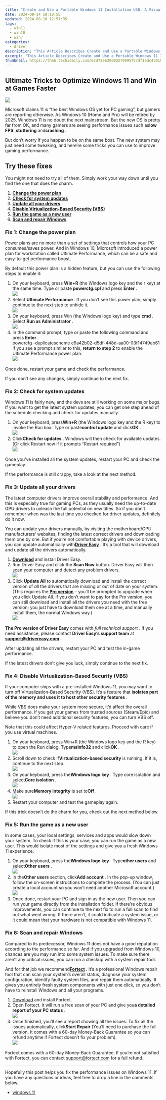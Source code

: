 ```yaml
---
title: "Create and Use a Portable Windows 11 Installation USB: A Visual Tutorial for Seamless Setup"
date: 2024-08-14 18:19:55
updated: 2024-08-16 12:51:35
tags:
  - win11
  - win10
  - win7
categories:
  - driver
description: "This Article Describes Create and Use a Portable Windows 11 Installation USB: A Visual Tutorial for Seamless Setup"
excerpt: "This Article Describes Create and Use a Portable Windows 11 Installation USB: A Visual Tutorial for Seamless Setup"
thumbnail: https://thmb.techidaily.com/62d72eb39093270995757df1adc43019ed0e362b73decee245e264928d768a5a.jpg
---
```


## Ultimate Tricks to Optimize Windows 11 and Win at Games Faster

![](https://images.drivereasy.com/wp-content/uploads/2022/02/windows-11-game-pass-1200x675.jpg)

 Microsoft claims 11 is “the best Windows OS yet for PC gaming”, but gamers are reporting otherwise. As Windows 10 (Home and Pro) will be retired by 2025, Windows 11 is no doubt the next mainstream. But the new OS is pretty far from OK, and many gamers are seeing performance issues such as**low FPS** ,**stuttering** and**crashing** .

 But don’t worry if you happen to be on the same boat. The new system may just need some tweaking, and here’re some tricks you can use to improve gaming performance.

## Try these fixes

 You might not need to try all of them. Simply work your way down until you find the one that does the charm.

1. [**Change the power plan**](https://tools.techidaily.com/drivereasy/download/)
2. [**Check for system updates**](https://tools.techidaily.com/drivereasy/download/)
3. [**Update all your drivers**](https://tools.techidaily.com/drivereasy/download/)
4. [**Disable Virtualization-Based Security (VBS)**](https://www.drivereasy.com/knowledge/how-to-improve-gaming-performance-on-windows-11/#fix4)
5. [**Run the game as a new user**](https://tools.techidaily.com/drivereasy/download/)
6. [**Scan and repair Windows**](https://tools.techidaily.com/drivereasy/download/)

### Fix 1: Change the power plan

 Power plans are no more than a set of settings that controls how your PC consumes/saves power. And in Windows 10, Microsoft introduced a power plan for workstation called Ultimate Performance, which can be a safe and easy-to-get performance boost.

 By default this power plan is a hidden feature, but you can use the following steps to enable it:

1. On your keyboard, press **Win+R** (the Windows logo key and the r key) at the same time. Type or paste **powercfg.cpl**  and press **Enter** .  
![](https://images.drivereasy.com/wp-content/uploads/2020/09/cmd-run-power-option.jpg)
2. Select **Ultimate Performance** . If you don’t see this power plan, simply continue to the next step to unhide it.  
![](https://images.drivereasy.com/wp-content/uploads/2020/08/change-power-plan-ultimate-performance.jpg)
3. On your keyboard, press Win (the Windows logo key) and type **cmd** . Select **Run as Administrator** .  
![](https://images.drivereasy.com/wp-content/uploads/2020/08/run-cmd-as-administrator.jpg)
4. In the command prompt, type or paste the following command and press **Enter** .  
powercfg -duplicatescheme e9a42b02-d5df-448d-aa00-03f14749eb61  
 If you see a prompt similar to this, **return to step 2** to enable the Ultimate Performance power plan.  
![](https://images.drivereasy.com/wp-content/uploads/2020/08/change-power-plan-cmd-unhide-ultimate-performance.jpg)

Once done, restart your game and check the performance.

If you don’t see any changes, simply continue to the next fix.

### Fix 2: Check for system updates

 Windows 11 is fairly new, and the devs are still working on some major bugs. If you want to get the latest system updates, you can get one step ahead of the schedule checking and check for updates manually.

1. On your keyboard, press**Win+R** (the Windows logo key and the R key) to invoke the Run box. Type or paste**control update** and click**OK** .  
![](https://images.drivereasy.com/wp-content/uploads/2021/05/run-control-update-1.jpg)
2. Click**Check for updates** . Windows will then check for available updates. (Or click Restart now if it prompts “Restart required”)  
![](https://images.drivereasy.com/wp-content/uploads/2021/05/run-control-update-2.jpg)

 Once you’ve installed all the system updates, restart your PC and check the gameplay.

If the performance is still crappy, take a look at the next method.

### Fix 3: Update all your drivers

 The latest computer drivers improve overall stability and performance. And this is especially true for gaming PCs, as they usually need the up-to-date GPU drivers to unleash the full potential on new titles. So if you don’t remember when was the last time you checked for driver updates, definitely do it now.

 You can update your drivers manually, by visiting the motherboard/GPU manufacturers’ websites, finding the latest correct drivers and downloading them one by one. But if you’re not comfortable playing with device drivers, you can update automatically with[**Driver Easy**](https://tools.techidaily.com/drivereasy/download/) . It’s a tool that will download and update all the drivers automatically.

1. **[Download](https://tools.techidaily.com/drivereasy/download/)**  and install Driver Easy.
2. Run Driver Easy and click the **Scan Now** button. Driver Easy will then scan your computer and detect any problem drivers.  
![](https://images.drivereasy.com/wp-content/uploads/2021/09/scan-now.jpg)
3. Click **Update All** to automatically download and install the correct version of _all_ the drivers that are missing or out of date on your system.  
 (This requires the [**Pro version**](https://tools.techidaily.com/drivereasy/download/) – you’ll be prompted to upgrade when you click Update All. If you don’t want to pay for the Pro version, you can still download and install all the drivers you need with the free version; you just have to download them one at a time, and manually install them, the normal Windows way.)  
![](https://images.drivereasy.com/wp-content/uploads/2022/02/de-update-all-rtx-3080.jpg)

**The Pro version of Driver Easy** comes with _full technical support_ . If you need assistance, please contact **Driver Easy’s support team** at **[support@drivereasy.com](https://tools.techidaily.com/drivereasy/download/) .**

 After updating all the drivers, restart your PC and test the in-game performance.

 If the latest drivers don’t give you luck, simply continue to the next fix.

### Fix 4: Disable Virtualization-Based Security (VBS)

 If your computer ships with a pre-installed Windows 11, you may want to turn off Virtualization-Based Security (VBS). It’s a feature that **isolates part of the memory and uses it to host other security features** .

 While VBS does make your system more secure, it’d affect the overall performance. If you get your games from trusted sources (Steam/Epic) and believe you don’t need additional security features, you can turn VBS off.

 Note that this could affect Hyper-V related features. Proceed with care if you use virtual machines.

1. On your keyboard, press Win+R (the Windows logo key and the R key) to open the Run dialog. Type**msinfo32** and click**OK** .  
![](https://images.drivereasy.com/wp-content/uploads/2022/02/msinfo32-run.jpg)
2. Scroll down to check if**Virtualization-based security** is running. If it is, continue to the next step.  
![](https://images.drivereasy.com/wp-content/uploads/2022/02/msinfo32-vbs-1.jpg)
3. On your keyboard, press the**Windows logo key** . Type core isolation and select**Core isolation** .  
![](https://images.drivereasy.com/wp-content/uploads/2022/02/core-isolation-vbs.jpg)
4. Make sure**Memory integrity** is set to**Off** .  
![](https://images.drivereasy.com/wp-content/uploads/2022/02/core-isolation-vbs-2.jpg)
5. Restart your computer and test the gameplay again.

 If this trick doesn’t do the charm for you, check out the next method below.

### Fix 5: Run the game as a new user

 In some cases, your local settings, services and apps would slow down your system. To check if this is your case, you can run the game as a new user. This would isolate most of the settings and give you a fresh Windows 11 experience.

1. On your keyboard, press the**Windows logo key** . Type**other users** and select**Other users** .  
![](https://images.drivereasy.com/wp-content/uploads/2022/02/windows-11-new-user-0.jpg)
2. In the**Other users** section, click**Add account** . In the pop-up window, follow the on-screen instructions to complete the process. (You can just create a local account so you won’t need another Microsoft account.)  
![](https://images.drivereasy.com/wp-content/uploads/2022/02/windows-11-new-user.jpg)
3. Once done, restart your PC and sign in as the new user. Then you can run your game directly from the installation folder. If there’re obvious improvements, you can continue to the next fix to run a full scan to find out what went wrong. If there aren’t, it could indicate a system issue, or it could mean that your hardware is not compatible with Windows 11.

### Fix 6: Scan and repair Windows

 Compared to its predecessor, Windows 11 does not have a good reputation according to the performance so far. And if you upgraded from Windows 10, chances are you may run into some system issues. To make sure there aren’t any critical issues, you can run a checkup with a system repair tool.

 And for that job we recommend[**Fortect**](https://tools.techidaily.com/drivereasy/download/) . It’s a professional Windows repair tool that can scan your system’s overall status, diagnose your system configuration, identify faulty system files, and repair them automatically. It gives you entirely fresh system components with just one click, so you don’t have to reinstall Windows and all your programs.

1. [Download](https://tools.techidaily.com/drivereasy/download/) and install Fortect.
2. Open Fortect. It will run a free scan of your PC and give you**a detailed report of your PC status** .  
![](https://images.drivereasy.com/wp-content/uploads/2020/10/fortect-start-scan.jpg)
3. Once finished, you’ll see a report showing all the issues. To fix all the issues automatically, click**Start Repair** (You’ll need to purchase the full version. It comes with a 60-day Money-Back Guarantee so you can refund anytime if Fortect doesn’t fix your problem).  
![](https://images.drivereasy.com/wp-content/uploads/2020/10/fortect-start-repair.jpg)

 Fortect comes with a 60-day Money-Back Guarantee. If you’re not satisfied with Fortect, you can contact <support@fortect.com> for a full refund.

---

 Hopefully this post helps you fix the performance issues on Windows 11\. If you have any questions or ideas, feel free to drop a line in the comments below.

* [windows 11](https://tools.techidaily.com/drivereasy/download/)

<ins class="adsbygoogle"
     style="display:block"
     data-ad-format="autorelaxed"
     data-ad-client="ca-pub-7571918770474297"
     data-ad-slot="1223367746"></ins>



<ins class="adsbygoogle"
     style="display:block"
     data-ad-client="ca-pub-7571918770474297"
     data-ad-slot="8358498916"
     data-ad-format="auto"
     data-full-width-responsive="true"></ins>
